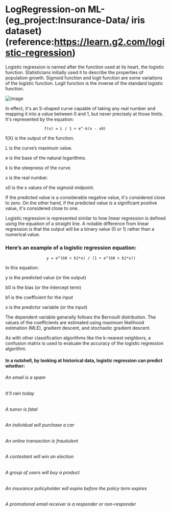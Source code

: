 # LogRegression-on ML-(eg_project:Insurance-Data/ iris dataset)(reference:https://learn.g2.com/logistic-regression)

Logistic regression is named after the function used at its heart, the logistic function. Statisticians initially used it to describe the properties of population growth. Sigmoid function and logit function are some variations of the logistic function. Logit function is the inverse of the standard logistic function.

![image](https://user-images.githubusercontent.com/83010684/174529370-51f4eb34-1773-436c-b473-c19fec8319b0.png)


In effect, it's an S-shaped curve capable of taking any real number and mapping it into a value between 0 and 1, but never precisely at those limits. It's represented by the equation:


                     f(x) = L / 1 + e^-k(x - x0)
                     
                     
f(X) is the output of the function.

L is the curve’s maximum value.

e is the base of the natural logarithms.

k is the steepness of the curve.

x is the real number.

x0 is the x values of the sigmoid midpoint.

If the predicted value is a considerable negative value, it's considered close to zero. On the other hand, if the predicted value is a significant positive value, it's considered close to one.

Logistic regression is represented similar to how linear regression is defined using the equation of a straight line. A notable difference from linear regression is that the output will be a binary value (0 or 1) rather than a numerical value.


 ### Here’s an example of a logistic regression equation:
    
                      y = e^(b0 + b1*x) / (1 + e^(b0 + b1*x))
                      
In this equation:

y is the predicted value (or the output)

b0 is the bias (or the intercept term)

b1 is the coefficient for the input

x is the predictor variable (or the input)

The dependent variable generally follows the Bernoulli distribution. The values of the coefficients are estimated using maximum likelihood estimation (MLE),  gradient descent, and stochastic gradient descent.

As with other classification algorithms like the k-nearest neighbors, a confusion matrix is used to evaluate the accuracy of the logistic regression algorithm.

#### In a nutshell, by looking at historical data, logistic regression can predict whether:

###### An email is a spam

###### It’ll rain today

###### A tumor is fatal

###### An individual will purchase a car

###### An online transaction is fraudulent

###### A contestant will win an election

###### A group of users will buy a product

###### An insurance policyholder will expire before the policy term expires

###### A promotional email receiver is a responder or non-responder
